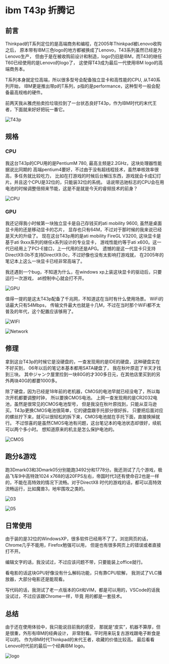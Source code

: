 # ibm T43p 折腾记


## 前言

Thinkpad的T系列定位的是高端商务和编程，在2005年Thinkpad被Lenovo收购之后，
原本带有IBM三色logo的地方都被换成了Lenovo，T43系列虽然已经是为Lenovo生产，
但由于是在被收购前设计和制造，logo仍旧是IBM，而T43的继任T60已经使用的是Lenovo的logo了，
这使得T43成为最后一代使用IBM logo的高端商务本。

T系列本身就定位高端，所以很多型号会配备独立显卡和高性能的CPU, 从T40系列开始，
IBM更是推出带p的T系列，p指的是performance，这种型号一般会配备最高规格的硬件。

前两天我从雅虎拍卖捡垃圾捡到了一台状态良好T43p，作为IBM时代的末代王者，下面就来好好把玩一番它。

![T43p](./T43p.JPG)

## 规格

### CPU  

我这台T43p的CPU用的是PentiumM 780, 最高主频是2.2GHz，这块处理器性能据说比同期的
高端pentium4要好，不过由于没有超线程技术，虽然单核效率很高，多任务就比较吃力，
比如在打游戏的时候后台解压东西，游戏就会卡成幻灯片。并且这个CPU是32位的，只能装32位的系统。
话说带迅驰标志的CPU会在用电池的时候调整倍频来节能，这是不是就是今天的睿频技术的前身？

![CPU](./CPU.JPG)

### GPU  

我还记得我小时候第一块独立显卡是自己存钱买的ati mobility 9600, 虽然是桌面显卡用的还是移动显卡的芯片，
显存也只有64M，不过对于那时候的我来说已经是天大的升级了。
现在这台T43p用的是ati mobility FireGL V3200, 这块显卡是基于ati 9xxx系列的继任x系列设计的专业显卡，
游戏性能约等于ati x600。这一代已经用上了PCI-E接口，上一代用的还是APG。 
遗憾的是这一代显卡只支持DirectX9.0b不支持DirectX9.0c，不过好像也没有太影响打游戏就，
在2005年的笔记本上这么一块显卡已经非常高端了。

我还遇到一个bug，不知道为什么，在windows xp上装这块显卡的驱动后，只要运行一次游戏，
ati控制中心就会打不开。  

![GPU](./GPU.gif)

值得一提的是这太T43p配备了千兆网，不知道这在当时有什么使用场景。 WiFi的话最大只有54Mbps，
传输文件最大也就是十几M，不过在当时那个WiFi都不太普及的年代，这个配置应该够用了。

![WIFI](./WIFI.JPG)

![Network](./Network.JPG)

## 修理

拿到这台T43p的时候它是没硬盘的，一查发现用的是IDE的硬盘，这种硬盘实在不好买到，
06年以后的笔记本基本都用SATA硬盘了， 我在秋叶原逛了半天才找到三块。 
其中ジャンク屋里捡到一块80G的才300多日元，在其他店里买到的另外两块40G的都要1000多。

除了硬盘，因为已经是18年前的老机器，CMOS的电池早就已经没电了，所以每次开机都要调整时钟，
所以要换CMOS电池。 上网一查发现用的是CR2032电池，虽然是很常见的CMOS电池型号，
但是我没在秋叶原找到，只能从亚马逊买。T43p更换CMOS电池很简单，它的键盘跟手托部分很好拆，
只要把后面对应的螺丝拧下来，就可以很轻松的拆下来，CMOS电池就在手托下面，直接换掉就行。
不过惊喜的是虽然CMOS电池有问题，这台笔记本的电池状态却很好，续航可以两个多小时。
想知道原来的机主是怎么保护电池的。

![CMOS](./CMOS.JPG)

## 跑分&游戏

跑3Dmark03和3Dmark05分别能跑3492分和1778分。我还测试了几个游戏，极品飞车9中高特效1024
x768的话20FPS左右，帝国时代3还有使命召2也是一样的，不能在高特效的情况下流畅。对于DirectX8
时代的游戏的话，都可以高特效流畅运行，比如魔兽3，地牢围攻之类的。 

![03](./3D03.JPG)

![05](./3D05.JPG)

## 日常使用

由于装的是32位的WindowsXP，很多软件已经用不了了。浏览网页的话，Chrome几乎不能用，Firefox勉强可以用，
但是也有很多网页上的错误或者直接打不开。  

编辑文字的话，我没试过，不过应该问题不带，只要能装上office就行。  

看电影的话这块GPU好像没有什么解码功能，只有靠CPU软解， 我测试了VLC播放器，大部分电影还是能观看。  

写代码的话，我测试了老一点版本的Git和VIM，都是可以用的，VSCode的话我没试过，不过应该跟Chrome一样，毕竟
用的都是一套技术。


## 总结

由于还在使用体验中，我只能说目前我的感受， 那就是“皮实”，机器不算厚，但是很重，外形有IBM的经典设计，
非常耐看。平时用来玩复古游戏跟电子断食是可以的。 作为IBM时代Thinkpad的末代王者，收藏的价值比较高。
最后看看Lenovo时代前的最后一个经典IBM logo。

![logo](./logo.JPG)